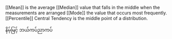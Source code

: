 [[Mean]] is the average
[[Median]] value that falls in the middle when the measurements are arranged
[[Mode]] the value that occurs most frequently.
[[Percentile]]
Central Tendency is the middle point of a distribution.

နိမ့်မြင့် ဘယ်ကပ်ညာကပ်
